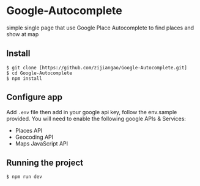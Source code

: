 # Google-Autocomplete
simple single page that use Google Place Autocomplete to find places and show at map

## Install

    $ git clone [https://github.com/zijiangao/Google-Autocomplete.git]
    $ cd Google-Autocomplete
    $ npm install

## Configure app

Add `.env` file then add in your google api key, follow the env.sample provided. You will need to enable the following google APIs & Services:

- Places API
- Geocoding API	
- Maps JavaScript API	

## Running the project

    $ npm run dev

